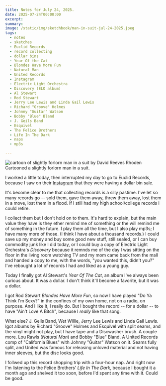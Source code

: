 ```yaml
---
title: Notes for July 24, 2025.
date: 2025-07-24T00:00:00
excerpt: 
summary: 
image: /static/img/sketchbook/man-in-suit-jul-24-2025.jpeg
tags:
  - notes
  - sketches
  - Euclid Records
  - record collecting
  - dollar bins
  - Year Of the Cat
  - Blondes Have More Fun
  - Natural Man
  - United Records
  - Instagram
  - Electric Light Orchestra
  - Discovery (ELO album)
  - Al Stewart
  - Rod Stewart
  - Jerry Lee Lewis and Linda Gail Lewis
  - Richard "Groove" Holmes
  - Johnny "Guitar" Watson
  - Bobby "Blue" Bland
  - J. Geils Band
  - Esquivel
  - The Felice Brothers
  - Life In The Dark
  - naps
  - mp3s

---
```


![cartoon of slightly forlorn man in a suit by David Reeves Rhoden](/static/img/sketchbook/man-in-suit-jul-24-2025.jpeg)
Cartooned a slightly forlorn man in a suit.

I worked a little today, then interrupted my day to go to Euclid Records, because I saw on their [Instagram](https://www.instagram.com/euclidrecordsnola/) that they were having a dollar bin sale.

It's become clear to me that collecting records is a silly pastime. I've let so many records go -- sold them, gave them away, threw them away, lost them in a move, lost them in a flood. If I still had my high school/college records I could retire.

I collect them but I don't hold on to them. It's hard to explain, but the main value they have is they ether remind me of something or the will remind me of something in the future. I play them all the time, but I also play mp3s; I have many more of those. (I think I have about a thousand records.) I could save up my money and buy some good new stuff, still sealed, or I can buy commodity junk like I did today, or I could buy a copy of Electric Light Orchestra's _Discovery_ because it remnds me of the day I was sitting on the floor in the living room watching TV and my mom came back from the mall and handed a copy to me, with the words, "you wanted this, didn't you?" I've rebought a lot of records I had and liked as a young guy.

Today I finally got Al Stewart's _Year Of The Cat_, an album I've always been curious about. It was a dollar. I don't think it'll become a favorite, but it was a dollar.

I got Rod Stewart _Blondes Have More Fun_, so now I have played "Do Ya Think I'm Sexy?" in the confines of my own home, not on a radio, on purpose. And I like it, I really do. But I bought the record -- for a dollar -- to have "Ain't Love A Bitch", because I _really_ like that song.

What else? J. Geils Band, Wet Willie, Jerry Lee Lewis and Linda Gail Lewis. Igot albums by Richard "Groove" Holmes and Esquivel with split seams, and the vinyl might not play, but I have tape and a Discwasher brush. A couple more. Lou Rawls (_Natural Man_) and Bobby "Blue" Bland. A United Records comp of "California Blues" with Johnny "Guitar" Watson on it. Seams fully split, and United was famous for releasing unloved material and not having inner sleeves, but the disc looks good.

I follwed up this record shopping trip with a four-hour nap. And right now I'm listening to the Felice Brothers' _Life In The Dark_, because I bought it a month ago and shelved it too soon, before I'd spent any time with it. Could be good.
